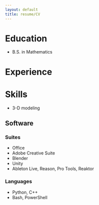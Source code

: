 ```yaml
---
layout: default
title: resume/CV
---
```


# Education

- B.S. in Mathematics

# Experience

# Skills

- 3-D modeling

## Software

### Suites

- Office
- Adobe Creative Suite
- Blender
- Unity
- Ableton Live, Reason, Pro Tools, Reaktor

### Languages

- Python, C++
- Bash, PowerShell